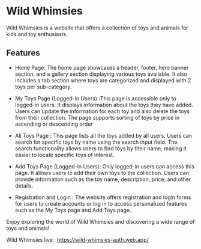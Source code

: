 

# Wild Whimsies

Wild Whimsies is a website that offers a collection of toys and animals for kids and toy enthusiasts.

## Features

* Home Page: The home page showcases a header, footer, hero banner section, and a gallery section displaying various toys available. It also includes a tab section where toys are categorized and displayed with 2 toys per sub-category.

* My Toys Page (Logged-in Users) :This page is accessible only to logged-in users. It displays information about the toys they have added. Users can update the information for each toy and also delete the toys from their collection. The page supports sorting of toys by price in ascending or descending order

* All Toys Page : This page lists all the toys added by all users. Users can search for specific toys by name using the search input field. The search functionality allows users to find toys by their name, making it easier to locate specific toys of interest.

* Add Toys Page (Logged-in Users): Only logged-in users can access this page. It allows users to add their own toys to the collection. Users can provide information such as the toy name, description, price, and other details.

* Registration and Login : The website offers registration and login forms for users to create accounts or log in to access personalized features such as the My Toys page and Add Toys page.

Enjoy exploring the world of Wild Whimsies and discovering a wide range of toys and animals!

Wild Whimsies live : https://wild-whimsies-auth.web.app/
